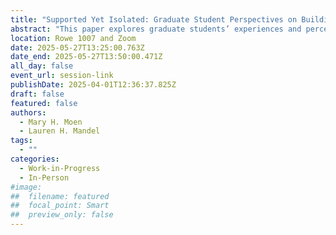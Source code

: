 ```yaml
---
title: "Supported Yet Isolated: Graduate Student Perspectives on Building Community Through Discussion Forums in an Online Accelerated MLIS Program"
abstract: "This paper explores graduate students’ experiences and perceptions of using discussion forums to build a sense of community in an accelerated online Master of Library and Information Studies program. The Classroom Community Short Form survey was adapted to include short answer questions. The results suggest that while students feel supported and that they care about each other, they still feel isolated. Discussion forums that were informal, provide peer to peer interaction and participation by the instructor were more likely to create a sense of community."
location: Rowe 1007 and Zoom
date: 2025-05-27T13:25:00.763Z
date_end: 2025-05-27T13:50:00.471Z
all_day: false
event_url: session-link
publishDate: 2025-04-01T12:36:37.825Z
draft: false
featured: false
authors:
  - Mary H. Moen  
  - Lauren H. Mandel
tags:
  - ""
categories:
  - Work-in-Progress
  - In-Person
#image:
##  filename: featured
##  focal_point: Smart
##  preview_only: false
---
```

